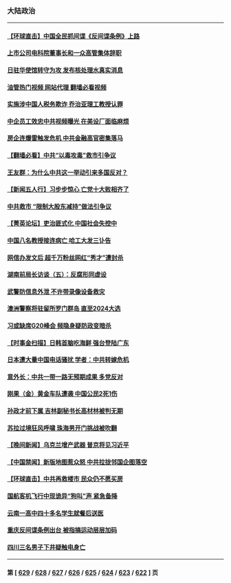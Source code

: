 ### 大陆政治
---
#### [【环球直击】中国全民抓间谍《反间谍条例》上路](../../pages/ncid277/n14065901.md?09032045) 
#### [上市公司电科院董事长和一众高管集体辞职](../../pages/ncid277/n14066168.md?09032045) 
#### [日驻华使馆转守为攻 发布核处理水真实消息](../../pages/ncid277/n14066186.md?09032045) 
#### [油管热门视频 网站代理 翻墙必看视频](http://138.2.39.72:81/youtube.html?epic-marker?09032045)
#### [实施涉中国人税务欺诈 乔治亚理工教授认罪](../../pages/ncid277/n14066171.md?09032045) 
#### [中企员工效忠中共视频曝光 在美设厂面临麻烦](../../pages/ncid277/n14065524.md?09032045) 
#### [房企连爆雷触发危机 中共金融高官密集落马](../../pages/ncid277/n14066078.md?09032045) 
#### [【翻墙必看】中共“以毒攻毒”救市引争议](../../pages/ncid277/n14066121.md?09032045) 
#### [王友群：为什么中共这一举动引来多国反对？](../../pages/ncid277/n14066102.md?09032045) 
#### [【新闻五人行】习步步惊心 亡党十大败相齐了](../../pages/ncid277/n14066016.md?09032045) 
#### [中共救市 “限制大股东减持”做法引争议](../../pages/ncid277/n14066077.md?09032045) 
#### [【菁英论坛】吏治匪式化 中国社会失控中](../../pages/ncid277/n14066063.md?09032045) 
#### [中国八名教授接连病亡 哈工大发三讣告](../../pages/ncid277/n14066050.md?09032045) 
#### [网信办发文后 超千万粉丝网红“秀才”遭封杀](../../pages/ncid277/n14066034.md?09032045) 
#### [湖南前局长访谈（五）：反腐形同虚设](../../pages/ncid277/n14066031.md?09032045) 
#### [武警防信息外泄 不许带录像设备救灾](../../pages/ncid277/n14066025.md?09032045) 
#### [澳洲警察将驻留所罗门群岛 直至2024大选](../../pages/ncid277/n14065959.md?09032045) 
#### [习或缺席G20峰会 频隐身疑防政变暗杀](../../pages/ncid277/n14066020.md?09032045) 
#### [【时事金扫描】日韩首脑吃海鲜 强台登陆广东](../../pages/ncid277/n14065965.md?09032045) 
#### [日本遭大量中国电话骚扰 学者：中共转嫁危机](../../pages/ncid277/n14065963.md?09032045) 
#### [意外长：中共一带一路无预期成果 多党反对](../../pages/ncid277/n14065949.md?09032045) 
#### [刚果（金）黄金车队遭袭 中国公民2死1伤](../../pages/ncid277/n14065962.md?09032045) 
#### [孙政才前下属 吉林副秘书长高材林被判无期](../../pages/ncid277/n14065798.md?09032045) 
#### [苏拉过境狂风呼啸 珠海男开门挑战被吹翻](../../pages/ncid277/n14065845.md?09032045) 
#### [【晚间新闻】乌克兰增产武器 普京将见习近平](../../pages/ncid277/n14065848.md?09032045) 
#### [【中国禁闻】新版地图惹众怒 中共拉拢邻国企图落空](../../pages/ncid277/n14065310.md?09032045) 
#### [【环球直击】中共再救楼市 民众仍不愿买房](../../pages/ncid277/n14065314.md?09032045) 
#### [国航客机飞行中现诡异“狗叫”声 紧急备降](../../pages/ncid277/n14065808.md?09032045) 
#### [云南一高中四十多名学生就餐后送医](../../pages/ncid277/n14065783.md?09032045) 
#### [重庆反间谍条例出台 被指搞运动层层加码](../../pages/ncid277/n14065721.md?09032045) 
#### [四川三名男子下井疑触电身亡](../../pages/ncid277/n14065748.md?09032045) 

---
#### 第 [ [629](./629.md?09032045) / [628](./628.md?09032045) / [627](./627.md?09032045) / [626](./626.md?09032045) / [625](./625.md?09032045) / [624](./624.md?09032045) / [623](./623.md?09032045) / [622](./622.md?09032045) ] 页

